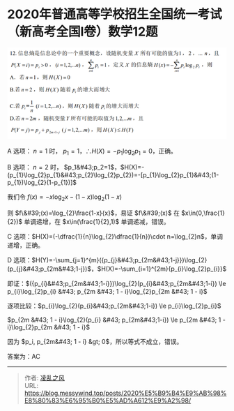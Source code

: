 # 2020年普通高等学校招生全国统一考试（新高考全国Ⅰ卷）数学12题


![](/image/12.png)

A 选项： $n=1$ 时， $p_1=1$，$∴ H(X)=−p_1\log_2p_1=0$，正确。

B 选项： $n=2$ 时， $p_1&#43;p_2=1$，$H(X)=-(p_{1}\log_{2}p_{1}&#43;p_{2}\log_{2}p_{2})=-[p_{1}\log_{2}p_{1}&#43;(1-p_{1})\log_{2}(1-p_{1})]$

我们令 $f(x)=-x\log_{2}x-(1-x)\log_{2}(1-x)$

则 $f\&#39;(x)=\log_{2}\frac{1-x}{x}$，易证 $f\&#39;(x)$ 在 $x\in(0,\frac{1}{2})$ 单调递增，在 $x\in(\frac{1}{2},1)$ 单调递减，错误。

C 选项：$H(X)=(-\dfrac{1}{n}\log_{2}\dfrac{1}{n})\cdot n=\log_{2}n$，单调递增，正确。

D 选项：$H(Y)=-\sum_{j=1}^{m}({p_{j}&#43;p_{2m&#43;1-j}})\log_{2}(p_{j}&#43;p_{2m&#43;1-j})$，$H(X)=-\sum_{i=1}^{2m}{p_{i}\log_{2}p_{i}}$

即证：$({p_{i}&#43;p_{2m&#43;1-i}})\log_{2}(p_{i}&#43;p_{2m&#43;1-i}) \le p_{i}\log_{2}p_{i} &#43; p_{2m &#43; 1 - i}\log_{2}p_{2m &#43; 1 - i}$

逐项比较：$p_{i}\log_{2}(p_{i}&#43;p_{2m&#43;1-i}) \le p_{i}\log_{2}p_{i}$

$p_{2m &#43; 1 - i}\log_{2}(p_{i} &#43; p_{2m&#43;1-i}) \le p_{2m &#43; 1 - i}\log_{2}p_{2m &#43; 1 - i}$

因为 $p_i, p_{2m&#43; 1 - i} &gt; 0$，所以等式不成立，错误。

答案为：AC



---

> 作者: [凌乱之风](https://github.com/messywind)  
> URL: https://blog.messywind.top/posts/2020%E5%B9%B4%E9%AB%98%E8%80%83%E6%95%B0%E5%AD%A612%E9%A2%98/  

